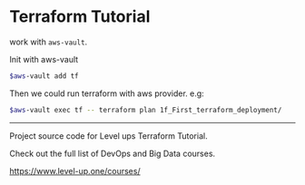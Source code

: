 # Terraform Tutorial

work with `aws-vault`.

Init with aws-vault

```bash
$aws-vault add tf
```

Then we could run terraform with aws provider. e.g:

```bash
$aws-vault exec tf -- terraform plan 1f_First_terraform_deployment/
```

---
Project source code for Level ups Terraform Tutorial.

Check out the full list of DevOps and Big Data courses.

https://www.level-up.one/courses/
